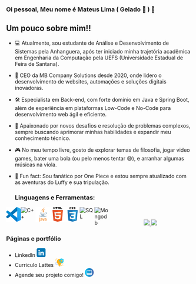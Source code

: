 ### Oi pessoal, Meu nome é Mateus Lima ( Gelado 🧊 ) 👋

## Um pouco sobre mim!!

- 💻 Atualmente, sou estudante de Análise e Desenvolvimento de Sistemas pela Anhanguera, após ter iniciado minha trajetória acadêmica em Engenharia da Computação pela UEFS (Universidade Estadual de Feira de Santana).
- 💼 CEO da MB Company Solutions desde 2020, onde lidero o desenvolvimento de websites, automações e soluções digitais inovadoras.
- 🛠 Especialista em Back-end, com forte domínio em Java e Spring Boot, além de experiência em plataformas Low-Code e No-Code para desenvolvimento web ágil e eficiente.
- 🚀 Apaixonado por novos desafios e resolução de problemas complexos, sempre buscando aprimorar minhas habilidades e expandir meu conhecimento técnico.
- 🎮 No meu tempo livre, gosto de explorar temas de filosofia, jogar video games, bater uma bola (ou pelo menos tentar 😅), e arranhar algumas músicas na viola.
- 🙊 Fun fact: Sou fanático por One Piece e estou sempre atualizado com as aventuras do Luffy e sua tripulação.

  ### Linguagens e Ferramentas:

<img align="left" alt="Visual Studio Code" width="40px" src="https://raw.githubusercontent.com/github/explore/80688e429a7d4ef2fca1e82350fe8e3517d3494d/topics/visual-studio-code/visual-studio-code.png"/>
<img align="left" alt="C++" width="40px" src="https://www.freeiconspng.com/uploads/c--logo-icon-0.png" />
<img align="left" alt="Java" width="40px" src="https://raw.githubusercontent.com/github/explore/80688e429a7d4ef2fca1e82350fe8e3517d3494d/topics/java/java.png" />
<img align="left" alt="HTML5" width="40px" src="https://raw.githubusercontent.com/github/explore/80688e429a7d4ef2fca1e82350fe8e3517d3494d/topics/html/html.png" />
<img align="left" alt="CSS3" width="40x" src="https://raw.githubusercontent.com/github/explore/80688e429a7d4ef2fca1e82350fe8e3517d3494d/topics/css/css.png" />
<img align="left" alt="SQL" width="40px" src="https://img.icons8.com/metro/26/000000/sql.png" />
<img align="left" alt="Mongodb" width="40px" src="https://img.icons8.com/color/48/000000/mongodb.png" /><img />
<br />
<br />

<div align="center">
  <a href="https://github.com/mateuslll">
    <img height="150em" src="https://github-readme-stats.vercel.app/api?username=mateuslll&count_private=true&include_all_commits=true&show_icons=true&theme=dracula&hide_border=false&show_owner=true"/>  <img height="150em" src="https://github-readme-stats.vercel.app/api/top-langs/?username=mateuslll&theme=dracula&hide_border=false&&layout=compact"/>
  </a>
</div>


  ### Páginas e portfólio

  - Linkedln  [![linkedln](https://github.com/Mateuslll/images/blob/0df77e06033a6f17261439c5f486ab7a77f689ef/linkedin%20(1).png)](https://www.linkedin.com/in/mateus-lima-7a1257171/)
  - Curriculo Lattes [![lattes](https://github.com/Mateuslll/images/blob/0df77e06033a6f17261439c5f486ab7a77f689ef/project-management%20(1).png)](http://lattes.cnpq.br/9642175757684803)
  - Agende seu projeto comigo! [![MBCompany](https://github.com/Mateuslll/images/blob/0df77e06033a6f17261439c5f486ab7a77f689ef/laptop.png)](https://mbcompany.com.br)
 
